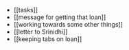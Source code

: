 - [[tasks]]
- [[message for getting that loan]]
- [[working towards some other things]]
- [[letter to Srinidhi]]
- [[keeping tabs on loan]]
